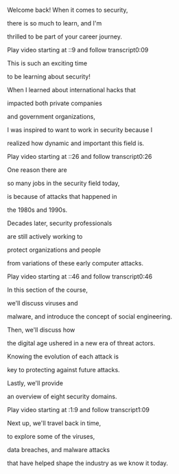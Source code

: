Welcome back! When it comes to security, 

there is so much to learn, and I'm 

thrilled to be part of your career journey.

Play video starting at ::9 and follow transcript0:09

This is such an exciting time 

to be learning about security! 

When I learned about international hacks that 

impacted both private companies 

and government organizations, 

I was inspired to want to work in security because I 

realized how dynamic and important this field is.

Play video starting at ::26 and follow transcript0:26

One reason there are 

so many jobs in the security field today, 

is because of attacks that happened in 

the 1980s and 1990s. 

Decades later, security professionals 

are still actively working to 

protect organizations and people 

from variations of these early computer attacks.

Play video starting at ::46 and follow transcript0:46

In this section of the course, 

we'll discuss viruses and 

malware, and introduce the concept of social engineering. 

Then, we'll discuss how 

the digital age ushered in a new era of threat actors. 

Knowing the evolution of each attack is 

key to protecting against future attacks. 

Lastly, we'll provide 

an overview of eight security domains.

Play video starting at :1:9 and follow transcript1:09

Next up, we'll travel back in time, 

to explore some of the viruses, 

data breaches, and malware attacks 

that have helped shape the industry as we know it today.